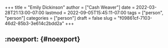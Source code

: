 +++
title = "Emily Dickinson"
author = ["Cash Weaver"]
date = 2022-03-28T21:13:00-07:00
lastmod = 2022-09-05T15:45:11-07:00
tags = ["person", "person"]
categories = ["person"]
draft = false
slug = "f09861cf-7103-46d2-85b3-3e614c2bdd2a"
+++

## :noexport: {#noexport}
